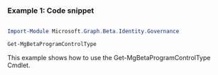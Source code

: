 ### Example 1: Code snippet

```powershell

Import-Module Microsoft.Graph.Beta.Identity.Governance

Get-MgBetaProgramControlType

```
This example shows how to use the Get-MgBetaProgramControlType Cmdlet.

